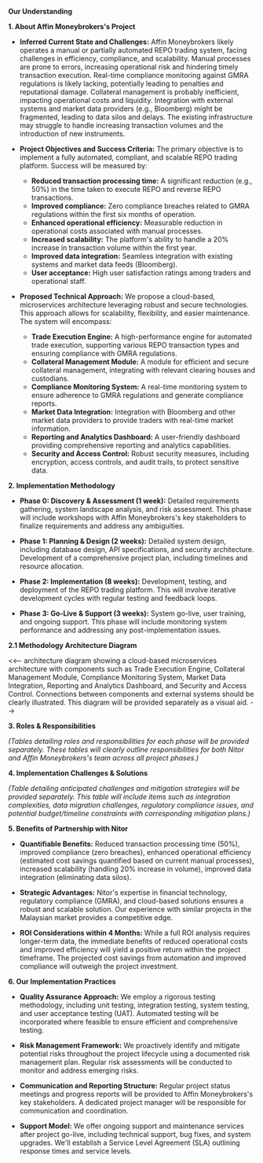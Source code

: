 **Our Understanding**

**1. About Affin Moneybrokers's Project**

* **Inferred Current State and Challenges:** Affin Moneybrokers likely operates a manual or partially automated REPO trading system, facing challenges in efficiency, compliance, and scalability.  Manual processes are prone to errors, increasing operational risk and hindering timely transaction execution.  Real-time compliance monitoring against GMRA regulations is likely lacking, potentially leading to penalties and reputational damage.  Collateral management is probably inefficient, impacting operational costs and liquidity.  Integration with external systems and market data providers (e.g., Bloomberg) might be fragmented, leading to data silos and delays.  The existing infrastructure may struggle to handle increasing transaction volumes and the introduction of new instruments.


* **Project Objectives and Success Criteria:** The primary objective is to implement a fully automated, compliant, and scalable REPO trading platform.  Success will be measured by:
    * **Reduced transaction processing time:**  A significant reduction (e.g., 50%) in the time taken to execute REPO and reverse REPO transactions.
    * **Improved compliance:**  Zero compliance breaches related to GMRA regulations within the first six months of operation.
    * **Enhanced operational efficiency:** Measurable reduction in operational costs associated with manual processes.
    * **Increased scalability:** The platform's ability to handle a 20% increase in transaction volume within the first year.
    * **Improved data integration:** Seamless integration with existing systems and market data feeds (Bloomberg).
    * **User acceptance:** High user satisfaction ratings among traders and operational staff.

* **Proposed Technical Approach:** We propose a cloud-based, microservices architecture leveraging robust and secure technologies. This approach allows for scalability, flexibility, and easier maintenance. The system will encompass:
    * **Trade Execution Engine:**  A high-performance engine for automated trade execution, supporting various REPO transaction types and ensuring compliance with GMRA regulations.
    * **Collateral Management Module:** A module for efficient and secure collateral management, integrating with relevant clearing houses and custodians.
    * **Compliance Monitoring System:** A real-time monitoring system to ensure adherence to GMRA regulations and generate compliance reports.
    * **Market Data Integration:** Integration with Bloomberg and other market data providers to provide traders with real-time market information.
    * **Reporting and Analytics Dashboard:** A user-friendly dashboard providing comprehensive reporting and analytics capabilities.
    * **Security and Access Control:** Robust security measures, including encryption, access controls, and audit trails, to protect sensitive data.


**2. Implementation Methodology**

* **Phase 0: Discovery & Assessment (1 week):**  Detailed requirements gathering, system landscape analysis, and risk assessment.  This phase will include workshops with Affin Moneybrokers's key stakeholders to finalize requirements and address any ambiguities.

* **Phase 1: Planning & Design (2 weeks):**  Detailed system design, including database design, API specifications, and security architecture.  Development of a comprehensive project plan, including timelines and resource allocation.

* **Phase 2: Implementation (8 weeks):** Development, testing, and deployment of the REPO trading platform.  This will involve iterative development cycles with regular testing and feedback loops.

* **Phase 3: Go-Live & Support (3 weeks):** System go-live, user training, and ongoing support.  This phase will include monitoring system performance and addressing any post-implementation issues.


**2.1 Methodology Architecture Diagram**

<<-- architecture diagram showing a cloud-based microservices architecture with components such as Trade Execution Engine, Collateral Management Module, Compliance Monitoring System, Market Data Integration, Reporting and Analytics Dashboard, and Security and Access Control.  Connections between components and external systems should be clearly illustrated.  This diagram will be provided separately as a visual aid. -->


**3. Roles & Responsibilities**

*(Tables detailing roles and responsibilities for each phase will be provided separately.  These tables will clearly outline responsibilities for both Nitor and Affin Moneybrokers's team across all project phases.)*


**4. Implementation Challenges & Solutions**

*(Table detailing anticipated challenges and mitigation strategies will be provided separately.  This table will include items such as integration complexities, data migration challenges, regulatory compliance issues, and potential budget/timeline constraints with corresponding mitigation plans.)*


**5. Benefits of Partnership with Nitor**

* **Quantifiable Benefits:** Reduced transaction processing time (50%), improved compliance (zero breaches), enhanced operational efficiency (estimated cost savings quantified based on current manual processes), increased scalability (handling 20% increase in volume), improved data integration (eliminating data silos).

* **Strategic Advantages:** Nitor's expertise in financial technology, regulatory compliance (GMRA), and cloud-based solutions ensures a robust and scalable solution.  Our experience with similar projects in the Malaysian market provides a competitive edge.

* **ROI Considerations within 4 Months:** While a full ROI analysis requires longer-term data, the immediate benefits of reduced operational costs and improved efficiency will yield a positive return within the project timeframe.  The projected cost savings from automation and improved compliance will outweigh the project investment.


**6. Our Implementation Practices**

* **Quality Assurance Approach:**  We employ a rigorous testing methodology, including unit testing, integration testing, system testing, and user acceptance testing (UAT).  Automated testing will be incorporated where feasible to ensure efficient and comprehensive testing.

* **Risk Management Framework:**  We proactively identify and mitigate potential risks throughout the project lifecycle using a documented risk management plan.  Regular risk assessments will be conducted to monitor and address emerging risks.

* **Communication and Reporting Structure:** Regular project status meetings and progress reports will be provided to Affin Moneybrokers's key stakeholders.  A dedicated project manager will be responsible for communication and coordination.

* **Support Model:**  We offer ongoing support and maintenance services after project go-live, including technical support, bug fixes, and system upgrades.  We'll establish a Service Level Agreement (SLA) outlining response times and service levels.